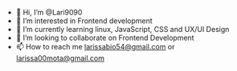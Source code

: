 - 👋 Hi, I’m @Lari9090
- 👀 I’m interested in Frontend development
- 🌱 I’m currently learning linux, JavaScript, CSS and UX/UI Design
- 💞️ I’m looking to collaborate on Frontend Development 
- 📫 How to reach me larissabio54@gmail.com or larissa00mota@gmail.com

<!---
Lari9090/Lari9090 is a ✨ special ✨ repository because its `README.md` (this file) appears on your GitHub profile.
You can click the Preview link to take a look at your changes.
--->
